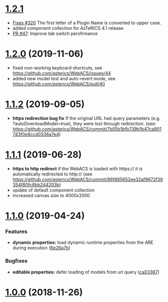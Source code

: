 
# [1.2.1]((https://github.com/asterics/WebACS/compare/v1.2.0...v1.2.1))

* [Fixes #320](https://github.com/asterics/AsTeRICS/issues/320) The first letter of a Plugin Name is converted to upper case.
* added component collection for AsTeRICS 4.1 release
* [PR #47](https://github.com/asterics/WebACS/pull/47): Improve tab switch perofrmance

# [1.2.0](https://github.com/asterics/WebACS/compare/v1.1.2...v1.2.0) (2019-11-06)
* fixed non-working keyboard shortcuts, see https://github.com/asterics/WebACS/issues/44
* added new model test and auto-revert mode, see https://github.com/asterics/WebACS/pull/40

# [1.1.2](https://github.com/asterics/WebACS/compare/v1.1.1...v1.1.2) (2019-09-05)

* **https redirection bug fix** If the original URL had query parameters (e.g. ?autoDownloadModel=true), they were lost through redirection. (see: https://github.com/asterics/WebACS/commit/7b55b1bfb739b1b47ca901743f0e8ccd0336a7e4) 

# [1.1.1](https://github.com/asterics/WebACS/compare/v1.1.0...v1.1.1) (2019-06-28)

* **https to http redirect** if the WebACS is loaded with https:// it is automatically redirected to http:// (see https://github.com/asterics/WebACS/commit/86f885652ee32af9672f39354f80fc6bb244203b)
* update of default component collection
* increased canvas size to 4000x2000

# [1.1.0](https://github.com/asterics/WebACS/compare/v1.0.0...v1.1.0) (2019-04-24)


### Features

* **dynamic properties:** load dynamic runtime properties from the ARE during execution ([6e26a7b](https://github.com/asterics/WebACS/compare/ca03387...6e26a7b))


### Bugfixes

* **editable properties:** defer loading of models from url query ([ca03387](https://github.com/asterics/WebACS/commit/ca03387))


# [1.0.0](https://github.com/asterics/WebACS/releases/tag/v1.0.0) (2018-11-26)